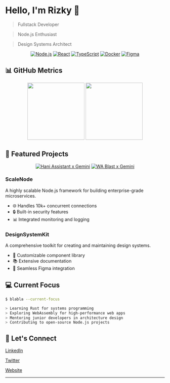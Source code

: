 
# Hello, I'm Rizky 👋

> Fullstack Developer

> Node.js Enthusiast

> Design Systems Architect

<div align="center">
  
[![Node.js](https://img.shields.io/badge/-Node.js-339933?style=flat-square&logo=Node.js&logoColor=white)](https://nodejs.org/)
[![React](https://img.shields.io/badge/-React-61DAFB?style=flat-square&logo=react&logoColor=black)](https://reactjs.org/)
[![TypeScript](https://img.shields.io/badge/-TypeScript-3178C6?style=flat-square&logo=typescript&logoColor=white)](https://www.typescriptlang.org/)
[![Docker](https://img.shields.io/badge/-Docker-2496ED?style=flat-square&logo=docker&logoColor=white)](https://www.docker.com/)
[![Figma](https://img.shields.io/badge/-Figma-F24E1E?style=flat-square&logo=figma&logoColor=white)](https://www.figma.com/)

</div>

## 📊 GitHub Metrics

<div align="center">
  <img height="180em" src="https://github-readme-stats.vercel.app/api?username=rizzzky78&show_icons=true&hide_border=true&count_private=true&include_all_commits=true&theme=dark&hide=contribs,prs" />
  <img height="180em" src="https://github-readme-stats.vercel.app/api/top-langs/?username=rizzzky78&exclude_repo=KNN-Image-Classification&show_icons=true&hide_border=true&layout=compact&langs_count=8&theme=dark"/>
</div>

## 🚀 Featured Projects

<div align="center">

[![Hani Assistant x Gemini](https://github-readme-stats.vercel.app/api/pin/?username=rizzzky78&repo=scalenode&theme=dark)](https://github.com/rizzzky78/hani-assistantXgemini)
[![WA Blast x Gemini](https://github-readme-stats.vercel.app/api/pin/?username=rizzzky78&repo=designsystemkit&theme=dark)](https://github.com/rizzzky78/p-wablast-x-gemini)

</div>

### ScaleNode
A highly scalable Node.js framework for building enterprise-grade microservices.
- 🌐 Handles 10k+ concurrent connections
- 🔒 Built-in security features
- 📊 Integrated monitoring and logging

### DesignSystemKit
A comprehensive toolkit for creating and maintaining design systems.
- 🎨 Customizable component library
- 📚 Extensive documentation
- 🔄 Seamless Figma integration

## 💻 Current Focus

```bash
$ blabla --current-focus

> Learning Rust for systems programming
> Exploring WebAssembly for high-performance web apps
> Mentoring junior developers in architecture design
> Contributing to open-source Node.js projects
```

## 🤝 Let's Connect

[LinkedIn](https://www.linkedin.com/in/rizzzky78/)

[Twitter](https://twitter.com/rizzzky78)

[Website](https://rizzzky78.dev)

---
